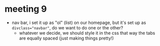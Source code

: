 # meeting 9

- nav bar, i set it up as "ol" (list) on our homepage, but it's set up as `divclass="navbar"`, do we want to do one or the other? 
    - whatever we decide, we should style it in the css that way the tabs are equally spaced (just making things pretty!)
    
